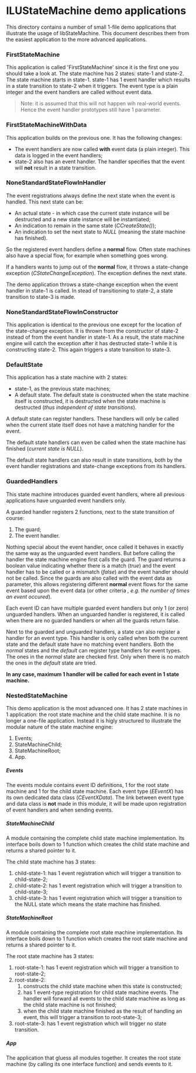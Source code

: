 # ILUStateMachine demo applications
This directory contains a number of small 1-file demo applications that illustrate the usage of libStateMachine.
This document describes them from the easiest application to the more advanced applications.


### FirstStateMachine
This application is called 'FirstStateMachine' since it is the first one you should take a look at.
The state machine has 2 states: state-1 and state-2. 
The state machine starts in state-1.
state-1 has 1 event handler which results in a state transition to state-2 when it triggers.
The event type is a plain integer and the event handlers are called without event data.
> Note: it is assumed that this will not happen wih real-world events. 
> Hence the event handler prototypes still have 1 parameter.

### FirstStateMachineWithData
This application builds on the previous one. It has the following changes:

* The event handlers are now called **with** event data (a plain integer). This data is logged in the event handlers;
* state-2 also has an event handler. The handler specifies that the event will **not** result in a state transition. 

### NoneStandardStateFlowInHandler
The event registrations always define the next state when the event is handled. This next state can be:

* An actual state - in which case the current state instance will be destructed and a new state instance will be instantiated;
* An indication to remain in the same state (*CCreateState()*);
* An indication to set the next state to *NULL* (meaning the state machine has finished).

So the registered event handlers define a **normal** flow.
Often state machines also have a special flow, for example when something goes wrong.

If a handlers wants to jump out of the **normal** flow, it throws a state-change exception (*CStateChangeException*). The exception defines the next state.

The demo application throws a state-change exception when the event handler in state-1 is called. In stead of transitioning to state-2, a state transition to state-3 is made.

### NoneStandardStateFlowInConstructor
This application is identical to the previous one except for the location of the state-change exception.
It is thrown from the constructor of state-2 instead of from the event handler in state-1.
As a result, the state machine engine will catch the exception after it has destructed state-1 while it is constructing state-2.
This again triggers a state transition to state-3.

### DefaultState
This application has a state machine with 2 states:

* state-1, as the previous state machines;
* A default state. The default state is constructed when the state machine itself is constructed, it is destructed when the state machine is destructed (*thus independent of state transitions*).

A default state can register handlers. These handlers will only be called when the current state itself does not have a matching handler for the event.

The default state handlers can even be called when the state machine has finished (*current state is NULL*).

The default state handlers can also result in state transitions, both by the event handler registrations and state-change exceptions from its handlers.

### GuardedHandlers
This state machine introduces guarded event handlers, where all previous applications have unguarded event handlers only.

A guarded handler registers 2 functions, next to the state transition of course:

1. The guard;
1. The event handler.

Nothing special about the event handler, once called it behaves in exactly the same way as the unguarded event handlers.
But before calling the handler the state machine engine first calls the guard. The guard returns a boolean value indicating whether there is a match (*true*) and the event handler has to be called or a mismatch (*false*) and the event handler should not be called.
Since the guards are also called with the event data as parameter, this allows registering different **normal** event flows for the same event based upon the event data (or other criteria *, e.g. the number of times an event occured*).

Each event ID can have multiple guarded event handlers but only 1 (or zero) unguarded handlers. When an unguarded handler is registered, it is called when there are no guarded handlers or when all the guards return false.

Next to the guarded and unguarded handlers, a state can also register a handler for an event type. 
This handler is only called when both the current state and the default state have no matching event handlers.
Both the *normal* states and the *default* can register type handlers for event types. The ones in the *normal* state are checked first. Only when there is no match the ones in the *default* state are tried. 

**In any case, maximum 1 handler will be called for each event in 1 state machine.**

### NestedStateMachine
This demo application is the most advanced one. It has 2 state machines in 1 application: the root state machine and the child state machine.
It is no longer a one-file application. Instead it is higly structured to illustrate the modular nature of the state machine engine:

1. Events;
1. StateMachineChild;
1. StateMachineRoot;
1. App.

##### Events
The events module contains event ID definitions, 1 for the root state machine and 1 for the child state machine.
Each event type (*EEventX*) has its own dedicated data class (*CEventXData*).
The link between event type and data class is **not** made in this module, it will be made upon registration of event handlers and when sending events.

##### StateMachineChild
A module containing the complete child state machine implementation. Its interface boils down to 1 function which creates the child state machine and returns a shared pointer to it.

The child state machine has 3 states:
1. child-state-1: has 1 event registration which will trigger a transition to child-state-2;
1. child-state-2: has 1 event registration which will trigger a transition to child-state-3;
1. child-state-3: has 1 event registration which will trigger a transition to the NULL state which means the state machine has finished.

##### StateMachineRoot
A module containing the complete root state machine implementation. Its interface boils down to 1 function which creates the root state machine and returns a shared pointer to it.

The root state machine has 3 states:
1. root-state-1: has 1 event registration which will trigger a transition to root-state-2;
1. root-state-2:
   1. constructs the child state machine when this state is constructed;
   1. has 1 event-type registration for child state machine events. The handler will forward all events to the child state machine as long as the child state machine is not finished;
   1. when the child state machine finished as the result of handling an event, this will trigger a transition to root-state-3;
1. root-state-3: has 1 event registration which will trigger no state transition.

##### App
The application that gluess all modules together.
It creates the root state machine (by calling its one interface function) and sends events to it.

